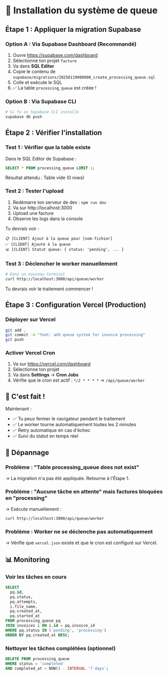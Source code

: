# 🚀 Installation du système de queue

## Étape 1 : Appliquer la migration Supabase

### Option A : Via Supabase Dashboard (Recommandé)
1. Ouvre https://supabase.com/dashboard
2. Sélectionne ton projet `facture`
3. Va dans **SQL Editor**
4. Copie le contenu de `supabase/migrations/20250119000000_create_processing_queue.sql`
5. Colle et exécute le SQL
6. ✅ La table `processing_queue` est créée !

### Option B : Via Supabase CLI
```bash
# Si tu as Supabase CLI installé
supabase db push
```

## Étape 2 : Vérifier l'installation

### Test 1 : Vérifier que la table existe
Dans le SQL Editor de Supabase :
```sql
SELECT * FROM processing_queue LIMIT 1;
```
Résultat attendu : Table vide (0 rows)

### Test 2 : Tester l'upload
1. Redémarre ton serveur de dev : `npm run dev`
2. Va sur http://localhost:3000
3. Upload une facture
4. Observe les logs dans la console

Tu devrais voir :
```
📋 [CLIENT] Ajout à la queue pour [nom-fichier]
✅ [CLIENT] Ajouté à la queue
📊 [CLIENT] Statut queue: { status: 'pending', ... }
```

### Test 3 : Déclencher le worker manuellement
```bash
# Dans un nouveau terminal
curl http://localhost:3000/api/queue/worker
```

Tu devrais voir le traitement commencer !

## Étape 3 : Configuration Vercel (Production)

### Déployer sur Vercel
```bash
git add .
git commit -m "feat: add queue system for invoice processing"
git push
```

### Activer Vercel Cron
1. Va sur https://vercel.com/dashboard
2. Sélectionne ton projet
3. Va dans **Settings** → **Cron Jobs**
4. Vérifie que le cron est actif : `*/2 * * * *` → `/api/queue/worker`

## 🎉 C'est fait !

Maintenant :
- ✅ Tu peux fermer le navigateur pendant le traitement
- ✅ Le worker tourne automatiquement toutes les 2 minutes
- ✅ Retry automatique en cas d'échec
- ✅ Suivi du statut en temps réel

## 🐛 Dépannage

### Problème : "Table processing_queue does not exist"
→ La migration n'a pas été appliquée. Retourne à l'Étape 1.

### Problème : "Aucune tâche en attente" mais factures bloquées en "processing"
→ Exécute manuellement :
```bash
curl http://localhost:3000/api/queue/worker
```

### Problème : Worker ne se déclenche pas automatiquement
→ Vérifie que `vercel.json` existe et que le cron est configuré sur Vercel.

## 📊 Monitoring

### Voir les tâches en cours
```sql
SELECT 
  pq.id,
  pq.status,
  pq.attempts,
  i.file_name,
  pq.created_at,
  pq.started_at
FROM processing_queue pq
JOIN invoices i ON i.id = pq.invoice_id
WHERE pq.status IN ('pending', 'processing')
ORDER BY pq.created_at DESC;
```

### Nettoyer les tâches complétées (optionnel)
```sql
DELETE FROM processing_queue 
WHERE status = 'completed' 
AND completed_at < NOW() - INTERVAL '7 days';
```

